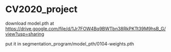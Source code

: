 # CV2020_project

download model.pth at https://drive.google.com/file/d/1Jr7FOW4Bq9BWTbn38RkPKTt39M9hsB_G/view?usp=sharing

put it in segmentation_program/model_pth/0104-weights.pth